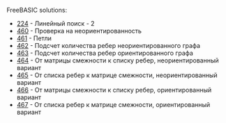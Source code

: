 FreeBASIC solutions:

- [224](224/solution.bas) - Линейный поиск - 2
- [460](460/solution.bas) - Проверка на неориентированность
- [461](461/solution.bas) - Петли
- [462](462/solution.bas) - Подсчет количества ребер неориентированного графа
- [463](463/solution.bas) - Подсчет количества ребер ориентированного графа
- [464](464/solution.bas) - От матрицы смежности к списку ребер, неориентированный вариант
- [465](465/solution.bas) - От списка ребер к матрице смежности, неориентированный вариант
- [466](466/solution.bas) - От матрицы смежности к списку ребер, ориентированный вариант
- [467](467/solution.bas) - От списка ребер к матрице смежности, ориентированный вариант
